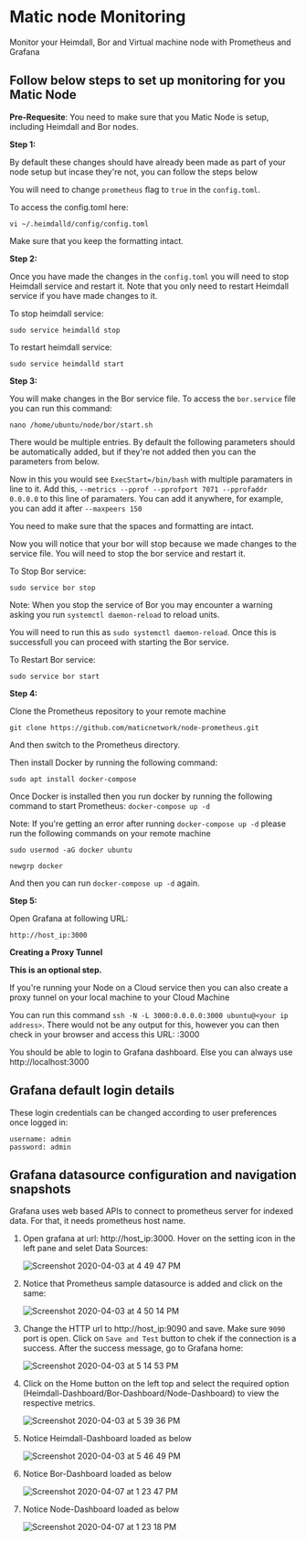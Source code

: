 # Matic node Monitoring

Monitor your Heimdall, Bor and Virtual machine node with Prometheus and Grafana

## Follow below steps to set up monitoring for you Matic Node

**Pre-Requesite**: You need to make sure that you Matic Node is setup, including Heimdall and Bor nodes. 

**Step 1:**

By default these changes should have already been made as part of your node setup but incase they're not, you can follow the steps below

You will need to change `prometheus` flag to `true` in the `config.toml`. 

To access the config.toml here:

`vi ~/.heimdalld/config/config.toml`

Make sure that you keep the formatting intact.

**Step 2:**

Once you have made the changes in the `config.toml` you will need to stop Heimdall service and restart it. Note that you only need to restart Heimdall service if you have made changes to it.

To stop heimdall service:

`sudo service heimdalld stop`

To restart heimdall service:

`sudo service heimdalld start`

**Step 3:**

You will make changes in the Bor service file. To access the `bor.service` file you can run this command:

`nano /home/ubuntu/node/bor/start.sh`

There would be multiple entries. By default the following parameters should be automatically added, but if they're not added then you can the parameters from below.

Now in this you would see `ExecStart=/bin/bash` with multiple paramaters in line to it. Add this, `--metrics --pprof --pprofport 7071 --pprofaddr 0.0.0.0` to this line of paramaters. You can add it anywhere, for example, you can add it after `--maxpeers 150`

You need to make sure that the spaces and formatting are intact.

Now you will notice that your bor will stop because we made changes to the service file. You will need to stop the bor service and restart it.

To Stop Bor service:

`sudo service bor stop`

Note: When you stop the service of Bor you may encounter a warning asking you run `systemctl daemon-reload` to reload units.

You will need to run this as `sudo systemctl daemon-reload`. Once this is successfull you can proceed with starting the Bor service.

To Restart Bor service:

`sudo service bor start`


**Step 4:**

Clone the Prometheus repository to your remote machine

`git clone https://github.com/maticnetwork/node-prometheus.git`

And then switch to the Prometheus directory.

Then install Docker by running the following command:

`sudo apt install docker-compose`

Once Docker is installed then you run docker by running the following command to start Prometheus: `docker-compose up -d`

Note: If you're getting an error after running `docker-compose up -d` please run the following commands on your remote machine

`sudo usermod -aG docker ubuntu`

`newgrp docker`

And then you can run `docker-compose up -d` again.

**Step 5:**

Open Grafana at following URL:

```
http://host_ip:3000
```

**Creating a Proxy Tunnel**

**This is an optional step.**

If you're running your Node on a Cloud service then you can also create a proxy tunnel on your local machine to your Cloud Machine

You can run this command `ssh -N -L 3000:0.0.0.0:3000 ubuntu@<your ip address>`. There would not be any output for this, however you can then check in your browser and access this URL: <your ip address>:3000

You should be able to login to Grafana dashboard. Else you can always use http://localhost:3000

## Grafana default login details

These login credentials can be changed according to user preferences once logged in:

```
username: admin
password: admin
```

## Grafana datasource configuration and navigation snapshots

Grafana uses web based APIs to connect to prometheus server for indexed data. For that, it needs prometheus host name.


1. Open grafana at url: http://host_ip:3000. Hover on the setting icon in the left pane and selet Data Sources:



    ![Screenshot 2020-04-03 at 4 49 47 PM](https://user-images.githubusercontent.com/31979627/78356085-8bf3a480-75cc-11ea-9ed0-635edd495c96.png)


2. Notice that Prometheus sample datasource is added and click on the same:


     ![Screenshot 2020-04-03 at 4 50 14 PM](https://user-images.githubusercontent.com/31979627/78356289-e856c400-75cc-11ea-86da-e94d742a07f7.png)


3. Change the HTTP url to http://host_ip:9090 and save. Make sure `9090` port is open. Click on `Save and Test` button to chek if the connection is a success. After the success message, go to Grafana home:


     ![Screenshot 2020-04-03 at 5 14 53 PM](https://user-images.githubusercontent.com/31979627/78357564-4dabb480-75cf-11ea-9c9c-f6e8daadec47.png)


4. Click on the Home button on the left top and select the required option (Heimdall-Dashboard/Bor-Dashboard/Node-Dashboard) to view the respective metrics.


     ![Screenshot 2020-04-03 at 5 39 36 PM](https://user-images.githubusercontent.com/31979627/78359766-543c2b00-75d3-11ea-8b62-d8e8ee422191.png)

5. Notice Heimdall-Dashboard loaded as below

     ![Screenshot 2020-04-03 at 5 46 49 PM](https://user-images.githubusercontent.com/31979627/78359855-78980780-75d3-11ea-8cdf-8db0cb5ac4cc.png)

6. Notice Bor-Dashboard loaded as below
     
     ![Screenshot 2020-04-07 at 1 23 47 PM](https://user-images.githubusercontent.com/31979627/78644246-33c1e880-78d3-11ea-9073-afe8077ab917.png)
     
7. Notice Node-Dashboard loaded as below

     ![Screenshot 2020-04-07 at 1 23 18 PM](https://user-images.githubusercontent.com/31979627/78644461-89969080-78d3-11ea-9123-8587653c9d9a.png)
     


